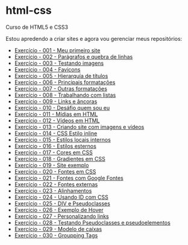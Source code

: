 # html-css
 Curso de HTML5 e CSS3

Estou apredendo a criar sites e agora vou gerenciar meus repositórios:

<ul>
    <li><a href="https://renansilsan.github.io/html-css/exercicios-modulo-001/exercicio-001-meu-primeiro-site/index.html">Exercício - 001 - Meu primeiro site</a></li>
    <li><a href="https://renansilsan.github.io/html-css/exercicios-modulo-001/exercicio-002-par%C3%A1grafos-e-quebra-de-linhas/index.html">Exercício - 002 - Parágrafos e quebra de linhas</a></li>
    <li><a href="https://renansilsan.github.io/html-css/exercicios-modulo-001/exercicio-003-testando-imagens/index.html">Exercício - 003 - Testando imagens</a></li>
    <li><a href="https://renansilsan.github.io/html-css/exercicios-modulo-001/exercicio-004-favicons/index.html">Exercício - 004 - Favicons</a></li>
    <li><a href="https://renansilsan.github.io/html-css/exercicios-modulo-001/exercicio-005-hierarquia-de-titulos/index.html">Exercício - 005 - Hierarquía de títulos</a></li>
    <li><a href="https://renansilsan.github.io/html-css/exercicios-modulo-001/exercicio-006-principais-formata%C3%A7%C3%B5es/index.html">Exercício - 006 - Principais formatações</a></li>
    <li><a href="https://renansilsan.github.io/html-css/exercicios-modulo-001/exercicio-007-outras-formata%C3%A7%C3%B5es/index.html">Exercício - 007 - Outras formatações</a></li>
    <li><a href="https://renansilsan.github.io/html-css/exercicios-modulo-001/exercicio-008-%20trabalhando-com-listas/index.html">Exercício - 008 - Trabalhando com listas</a></li>
    <li><a href="https://renansilsan.github.io/html-css/exercicios-modulo-001/exercicio-009-links-e-ancoras/index.html">Exercício - 009 - Links e âncoras</a></li>
    <li><a href="https://renansilsan.github.io/html-css/exercicios-modulo-001/exercicio-010-desafio-quem-sou-eu/index.html">Exercício - 010 - Desáfio quem sou eu</a></li>
    <li><a href="https://renansilsan.github.io/html-css/exercicios-modulo-001/exercicio-011-midias-em-html/index.html">Exercício - 011 - Mídias em HTML</a></li>
    <li><a href="https://renansilsan.github.io/html-css/exercicios-modulo-001/exercicio-012-videos-html/index.html">Exercício - 012 - Vídeos em HTML</a></li>
    <li><a href="https://renansilsan.github.io/html-css/exercicios-modulo-001/exercicio-013-desafio-criando-site-com-imagens-e-videos/1-pagina-principal/index.html">Exercício - 013 - Criando site com imagens e vídeos</a></li>
    <li><a href="https://renansilsan.github.io/html-css/exercicios-modulo-001/exercicio-014-css-estilos-inline/index.html">Exercício - 014 - CSS Estilo inline</a></li>
    <li><a href="https://renansilsan.github.io/html-css/exercicios-modulo-001/exercicio-015-estilos-locais-internos/index.html">Exercício - 015 - Estilos locais internos</a></li>
    <li><a href="https://renansilsan.github.io/html-css/exercicios-modulo-001/exercicio-016-estilos-externos/index.html">Exercício - 016 - Estilos esternos</a></li>
    <li><a href="https://renansilsan.github.io/html-css/exercicios-modulo-002/exercicio-017-cores-em-css/index.html">Exercício - 017 - Cores em CSS</a></li>
    <li><a href="https://renansilsan.github.io/html-css/exercicios-modulo-002/exercicio-018-gradientes-em-css/index.html">Exercício - 018 - Gradientes em CSS</a></li>
    <li><a href="https://renansilsan.github.io/html-css/exercicios-modulo-002/exercicio-019-site-exemplo/index.html">Exercício - 019 - Site exemplo</a></li>
    <li><a href="https://renansilsan.github.io/html-css/exercicios-modulo-002/exercicio-020-fontes-em-css/index.html">Exercício - 020 - Fontes em CSS</a></li>
    <li><a href="">Exercício - 021 - Fontes com Google Fontes</a></li>
    <li><a href="">Exercício - 022 - Fontes externas</a></li>
    <li><a href="">Exercício - 023 - Alinhamentos</a></li>
    <li><a href="">Exercício - 024 - Usando ID com CSS</a></li>
    <li><a href="">Exercício - 025 - DIV e Pseudoclasses</a></li>
    <li><a href="">Exercício - 026 - Exemplo de Hover</a></li>
    <li><a href="">Exercício - 027 - Personalizando links</a></li>
    <li><a href="">Exercício - 028 - Testando Pseudoclasses e pseudoelementos</a></li>
    <li><a href="">Exercício - 029 - Modelo de caíxas</a></li> 
    <li><a href="">Exercício - 030 - Groupping Tags</a></li>

</ul>